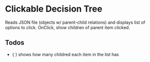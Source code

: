 # Clickable Decision Tree

Reads JSON file (objects w/ parent-child relations) and displays list of options to click. OnClick, show children of parent item clicked.

## Todos
- { } shows how many childred each item in the list has
